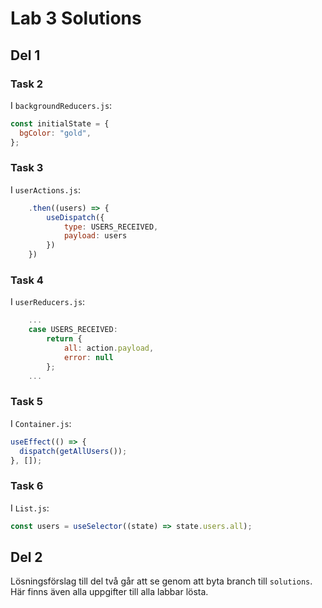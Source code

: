 # Lab 3 Solutions

## Del 1

### Task 2

I `backgroundReducers.js`:

```javascript
const initialState = {
  bgColor: "gold",
};
```

### Task 3

I `userActions.js`:

```javascript
    .then((users) => {
        useDispatch({
            type: USERS_RECEIVED,
            payload: users
        })
    })
```

### Task 4

I `userReducers.js`:

```javascript
    ...
    case USERS_RECEIVED:
        return {
            all: action.payload,
            error: null
        };
    ...
```

### Task 5

I `Container.js`:

```javascript
useEffect(() => {
  dispatch(getAllUsers());
}, []);
```

### Task 6

I `List.js`:

```javascript
const users = useSelector((state) => state.users.all);
```

## Del 2

Lösningsförslag till del två går att se genom att byta branch till `solutions`. Här finns även alla uppgifter till alla labbar lösta.
